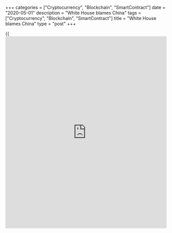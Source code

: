 +++
categories = ["Cryptocurrency", "Blockchain", "SmartContract"]
date = "2020-05-01"
description = "White House blames China"
tags = ["Cryptocurrency", "Blockchain", "SmartContract"]
title = "White House blames China"
type = "post"
+++

{{<iframe id="large-banner" src="https://www.bounty.group/#slide=28.0" width="100%" height="600" scrolling="no" style="border: 0px solid rgb(216, 221, 230); border-radius: 3px;">}}

May 1, 2020

May 1, 2020

Dollar needs a new scapegoatDmitri Demidenko

##  **Victory at presidential election might slip away unless the guilty
are found**

Enough hate, let’s start violence! Donald Trump threatens China with new
measures in response to coronavirus. The US president isn’t pleased
either with the US death toll or with the US economy’s recession. He
blames China, and the US administration has started thinking about
punishing the guilty. Rumour has it that Washington might refuse to pay
$1 trillion of American debt owned by Beijing.  White House economic
adviser Larry Kudlow says it’s just a rumour.  Investors’ full trust in
US treasuries is a sacred cow. But is there smoke without fire?

Being a president is cool, but there’s a small problem - people. People
demand bread and circus but get whisky and TV, because of COVID-19.  All
was good for Trump until February: the economy had been growing, China
had put up a white flag and signed an agreement beneficial to the USA,
trust in Trump had been increasing and stock indexes had been updating
[historical](https://www.fintechee.com/services/historical-data-for-forex/) maximums. One could think the winner of the 2020 presidential
election was determined. Then something went wrong. The invisible hand
of the market was the first to give the finger. [S&P 500][1] was falling
so fast that seemed to hit rock bottom every time.  Well, apparently
rock bottom has a basement.

![LiteForex: White House blames China][2]

What’s more, the USA faced the deepest recession since Great Depression
of 1930 and tens of thousands of people were killed by coronavirus.
Donald Trump understood the victory was slipping away and had to ask:

> \- Doctor, please check if it’s a tic or just a pulse.

![LiteForex: White House blames China][3]

Unsurprisingly, the US president started looking for the guilty. He was
doing that when all was fine, so why shouldn’t he do the same when a
recession is ruling? Jerome Powell can’t be a scapegoat any more. What a
pity. The Fed not only dropped the rate almost to zero, but also
increased its balance sheet by $2.3 trillion since the beginning of
March by buying unlimited amounts of treasuries and MBS. So, no blame
lies with the Fed. China is another thing. According to Trump, China was
fulfilling the obligations under the trade agreement, but the agreement
isn’t as important as coronavirus now.

![LiteForex: White House blames China][4]

We have a reason for praising Trump:  while others are moaning and
groaning **,** he decided to punish those who made the world groan.
Besides, the idea of lifting quarantine doesn’t seem to be that bad.
There’s a risk of catching another wave of coronavirus, but a horrible
end is better than endless horror. And people’s opinion is subject to
changes. Even Hemingway once wrote that every day is a new day and it is
better to be lucky, but then shot himself all the same.

* * *

P.S. Did you like my article? Share it in social networks: it will be
the best “thank you" :)

Ask me questions and comment below. I’ll be glad to answer your
questions and give necessary explanations.

 **Useful links:**

  * I recommend trying to trade with a reliable broker [here][5]. The system allows you to trade by yourself or copy successful traders from all across the globe.
  * Use my promo-code BLOG for getting deposit bonus 50% on LiteForex platform. Just enter this code in the appropriate field while [depositing][6] your trading account.
  * Telegram channel with high-quality analytics, Forex reviews, training articles, and other useful things for traders <t.me/liteforex>

## Price chart of SPX in real time mode

![Dollar needs a new scapegoat][7]

The content of this article reflects the author’s opinion and does not
necessarily reflect the official position of LiteForex. The material
published on this page is provided for informational purposes only and
should not be considered as the provision of investment advice for the
purposes of Directive 2004/39/EC.

Rate this article:

{{value}}

( {{count}} {{title}} )

   1. my.liteforex.com/trading/chart?symbol=SPX&returnUrl=true
   2. cdn.liteforex.com/cache/uploads/blog_post/chatty-forex/fig-01-05-20.jpg?w=30&s=206ffa7997d41ce40199257eae06f72a
   3. cdn.liteforex.com/cache/uploads/blog_post/chatty-forex/trump-01-05-20.jpg?w=30&s=637808342c6d5d117f8b0c299a0a07ed
   4. cdn.liteforex.com/cache/uploads/blog_post/chatty-forex/goat-01-05-20.jpg?w=30&s=984fd49ed41ba5dbd295ada34a42ac19
   5. my.liteforex.com/?category=chatty-forex&slug=dollar-needs-a-new-scapegoat&openPopup=%2Fregistration%2Fpopup&utm_source=blog&utm_medium=article&utm_campaign=bonus
   6. my.liteforex.com/deposit/?category=chatty-forex&slug=dollar-needs-a-new-scapegoat&promo_code=BLOG&utm_source=blog&utm_medium=article&utm_campaign=bonus
   7. cdn.liteforex.com/cache/uploads/blog_post/chatty-forex/liteforex-blog-trump-01-05-20.jpg?q=75&w=1000&s=046b3ba7a34f32ec2b0555f44389f264